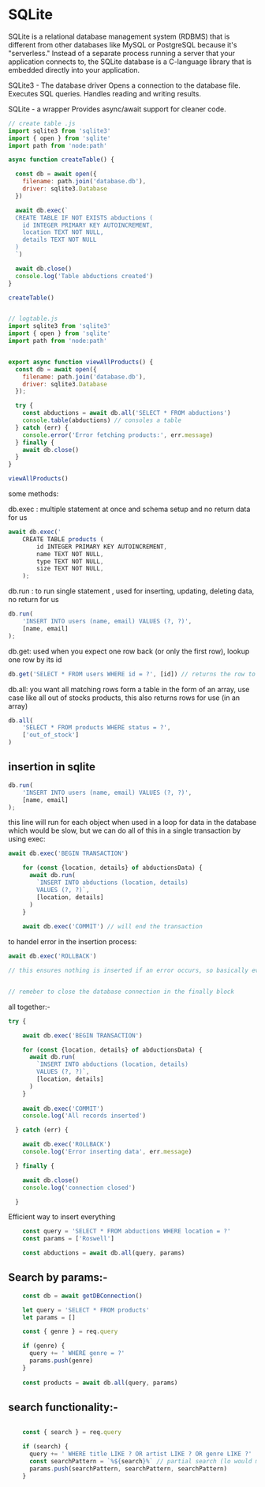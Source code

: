# SQLite
SQLite is a relational database management system (RDBMS) that is different from other databases like MySQL or PostgreSQL because it's "serverless." Instead of a separate process running a server that your application connects to, the SQLite database is a C-language library that is embedded directly into your application. 

SQLite3 - The database driver
Opens a connection to the database file.
Executes SQL queries.
Handles reading and writing results.

SQLite - a wrapper
Provides async/await support for cleaner code.

```js
// create table .js
import sqlite3 from 'sqlite3'
import { open } from 'sqlite'
import path from 'node:path'

async function createTable() {

  const db = await open({
    filename: path.join('database.db'),
    driver: sqlite3.Database
  })

  await db.exec(`
  CREATE TABLE IF NOT EXISTS abductions (
    id INTEGER PRIMARY KEY AUTOINCREMENT,
    location TEXT NOT NULL,
    details TEXT NOT NULL
  )
  `)

  await db.close()
  console.log('Table abductions created')
}

createTable()


// logtable.js
import sqlite3 from 'sqlite3'
import { open } from 'sqlite'
import path from 'node:path'


export async function viewAllProducts() {
  const db = await open({
    filename: path.join('database.db'), 
    driver: sqlite3.Database
  });

  try {
    const abductions = await db.all('SELECT * FROM abductions')
    console.table(abductions) // consoles a table 
  } catch (err) {
    console.error('Error fetching products:', err.message)
  } finally {
    await db.close()
  }
}

viewAllProducts()
```

some methods:

db.exec : multiple statement at once and schema setup and no return data for us
```js
await db.exec('
    CREATE TABLE products (
        id INTEGER PRIMARY KEY AUTOINCREMENT,
        name TEXT NOT NULL,
        type TEXT NOT NULL,
        size TEXT NOT NULL,
    );
``` 

db.run :
to run single statement , used for inserting, updating, deleting data, no return for us
```js
db.run(
    'INSERT INTO users (name, email) VALUES (?, ?)',
    [name, email]
);
```

db.get: used when you expect one row back (or only the first row), lookup one row by its id 
```js
db.get('SELECT * FROM users WHERE id = ?', [id]) // returns the row to us
```

db.all: you want all matching rows form a table in the form of an array, use case like all out of stocks products, this also returns rows for use (in an array)
```js
db.all(
    'SELECT * FROM products WHERE status = ?',
    ['out_of_stock']
)
```

## insertion in sqlite

```js
db.run(
    'INSERT INTO users (name, email) VALUES (?, ?)',
    [name, email]
);
```

this line will run for each object when used in a loop for data in the database which would be slow, but we can do all of this in a single transaction by using exec:
```js
await db.exec('BEGIN TRANSACTION')

    for (const {location, details} of abductionsData) {
      await db.run(
        `INSERT INTO abductions (location, details)
        VALUES (?, ?)`,
        [location, details]
      )
    }
    
    await db.exec('COMMIT') // will end the transaction
```


to handel error in the insertion process:
```js
await db.exec('ROLLBACK')

// this ensures nothing is inserted if an error occurs, so basically everything is inserted or nothing is inserted.


// remeber to close the database connection in the finally block
```

all together:-
```js
try {

    await db.exec('BEGIN TRANSACTION')

    for (const {location, details} of abductionsData) {
      await db.run(
        `INSERT INTO abductions (location, details)
        VALUES (?, ?)`,
        [location, details]
      )
    }
    
    await db.exec('COMMIT')
    console.log('All records inserted')

  } catch (err) {

    await db.exec('ROLLBACK')
    console.log('Error inserting data', err.message)

  } finally {

    await db.close()
    console.log('connection closed')

  }
```

Efficient way to insert everything
```js
    const query = 'SELECT * FROM abductions WHERE location = ?'
    const params = ['Roswell']

    const abductions = await db.all(query, params)
```

## Search by params:-
```js
    const db = await getDBConnection()

    let query = 'SELECT * FROM products'
    let params = []

    const { genre } = req.query

    if (genre) {
      query += ' WHERE genre = ?'
      params.push(genre)
    }
 
    const products = await db.all(query, params)
```

## search functionality:-
```js

    const { search } = req.query

    if (search) {
      query += ' WHERE title LIKE ? OR artist LIKE ? OR genre LIKE ?'
      const searchPattern = `%${search}%` // partial search (lo would match block, slow, etc)
      params.push(searchPattern, searchPattern, searchPattern)
    }
```